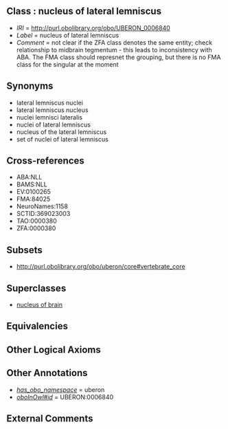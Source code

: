 
## Class : nucleus of lateral lemniscus

 * *IRI* = http://purl.obolibrary.org/obo/UBERON_0006840
 * *Label* = nucleus of lateral lemniscus
 * *Comment* = not clear if the ZFA class denotes the same entity; check relationship to midbrain tegmentum - this leads to inconsistency with ABA. The FMA class should represnet the grouping, but there is no FMA class for the singular at the moment

## Synonyms

 * lateral lemniscus nuclei
 * lateral lemniscus nucleus
 * nuclei lemnisci lateralis
 * nuclei of lateral lemniscus
 * nucleus of the lateral lemniscus
 * set of nuclei of lateral lemniscus

## Cross-references

 * ABA:NLL
 * BAMS:NLL
 * EV:0100265
 * FMA:84025
 * NeuroNames:1158
 * SCTID:369023003
 * TAO:0000380
 * ZFA:0000380

## Subsets

 * http://purl.obolibrary.org/obo/uberon/core#vertebrate_core

## Superclasses

 * [nucleus of brain](../../UBERON/08/UBERON_0002308.md)

## Equivalencies


## Other Logical Axioms


## Other Annotations

 * *[has_obo_namespace](../../ce/oboInOwl#hasOBONamespace.md)* = uberon
 * *[oboInOwl#id](../../id/oboInOwl#id.md)* = UBERON:0006840

## External Comments

